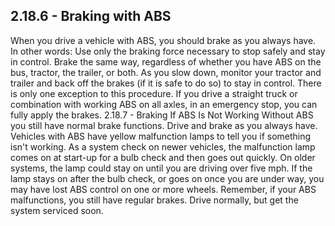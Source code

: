 ## 2.18.6 - Braking with ABS
When you drive a vehicle with ABS, you should brake as you always have. In other words: Use only the braking force necessary to stop safely and stay in control.
Brake the same way, regardless of whether you have ABS on the bus, tractor, the trailer, or both. As you slow down, monitor your tractor and trailer and back off the brakes (if it is safe to do so) to stay in control.
There is only one exception to this procedure. If you drive a straight truck or combination with working ABS on all axles, in an emergency stop, you can fully apply the brakes.
2.18.7 - Braking If ABS Is Not Working
Without ABS you still have normal brake functions. Drive and brake as you always have.
Vehicles with ABS have yellow malfunction lamps to tell you if something isn't working.
As a system check on newer vehicles, the malfunction lamp comes on at start-up for a bulb check and then goes out quickly. On older systems, the lamp could stay on until you are driving over five mph.
If the lamp stays on after the bulb check, or goes on once you are under way, you may have lost ABS control on one or more wheels.
Remember, if your ABS malfunctions, you still have regular brakes. Drive normally, but get the system serviced soon.